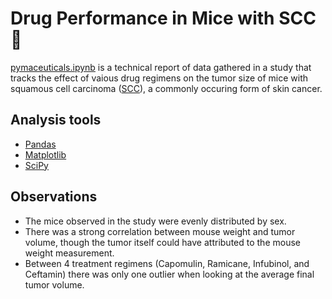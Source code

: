 # Drug Performance in Mice with SCC 🐁
[pymaceuticals.ipynb](pymaceuticals.ipynb) is a technical report of data gathered in a study that tracks the effect of vaious drug regimens on the tumor size of mice with squamous cell carcinoma ([SCC](https://www.skincancer.org/skin-cancer-information/squamous-cell-carcinoma/)), a commonly occuring form of skin cancer.

## Analysis tools
* [Pandas](https://pandas.pydata.org/)
* [Matplotlib](https://matplotlib.org/)
* [SciPy](https://www.scipy.org/)

## Observations
* The mice observed in the study were evenly distributed by sex.
* There was a strong correlation between mouse weight and tumor volume, though the tumor itself could have attributed to the mouse weight measurement.
* Between 4 treatment regimens (Capomulin, Ramicane, Infubinol, and Ceftamin) there was only one outlier when looking at the average final tumor volume.